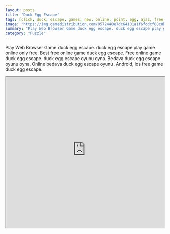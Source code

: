 ```yaml
---
layout: posts
title: "Duck Egg Escape"
tags: [click, duck, escape, games, new, online, point, egg, ajaz, free, online, games, oyna, game, free, games, play, play, games]
image: "https://img.gamedistribution.com/0572448e7dc64101a1f6fcdcf88c0be2.jpg"
summary: "Play Web Browser Game duck egg escape. duck egg escape play game online only free. Best free online game duck egg escape. Free online game duck egg escape. duck egg escape oyunu oyna. Bedava duck egg escape oyunu oyna. Online bedava duck egg escape oyunu. Android, ios free game duck egg escape."
category: "Puzzle"
---
```


Play Web Browser Game duck egg escape. duck egg escape play game online only free. Best free online game duck egg escape. Free online game duck egg escape. duck egg escape oyunu oyna. Bedava duck egg escape oyunu oyna. Online bedava duck egg escape oyunu. Android, ios free game duck egg escape.

<iframe width="100%" height="480px;" src="https://flash.gamedistribution.com?game=0572448e7dc64101a1f6fcdcf88c0be2"></iframe>